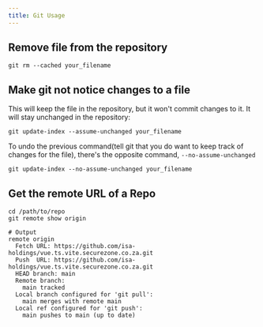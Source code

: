 ```yaml
---
title: Git Usage
---
```

<script type="text/javascript">(function(w,s){var e=document.createElement("script");e.type="text/javascript";e.async=true;e.src="https://cdn.pagesense.io/js/webally/f2527eebee974243853bcd47b32631f4.js";var x=document.getElementsByTagName("script")[0];x.parentNode.insertBefore(e,x);})(window,"script");</script>

## Remove file from the repository

```shell
git rm --cached your_filename
```

## Make git not notice changes to a file

This will keep the file in the repository, but it won't commit changes to it. It will stay unchanged in the repository:

```shell
git update-index --assume-unchanged your_filename
```

To undo the previous command(tell git that you do want to keep track of changes for the file), there's the opposite command, `--no-assume-unchanged`

```shell
git update-index --no-assume-unchanged your_filename
```

## Get the remote URL of a Repo

```shell
cd /path/to/repo
git remote show origin

# Output
remote origin
  Fetch URL: https://github.com/isa-holdings/vue.ts.vite.securezone.co.za.git
  Push  URL: https://github.com/isa-holdings/vue.ts.vite.securezone.co.za.git
  HEAD branch: main
  Remote branch:
    main tracked
  Local branch configured for 'git pull':
    main merges with remote main
  Local ref configured for 'git push':
    main pushes to main (up to date)
```
